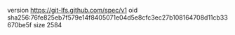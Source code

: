 version https://git-lfs.github.com/spec/v1
oid sha256:76fe825eb7f579e14f8405071e04d5e8cfc3ec27b108164708d11cb33670be5f
size 2584
